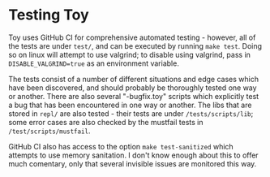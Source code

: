 # Testing Toy

Toy uses GitHub CI for comprehensive automated testing - however, all of the tests are under `test/`, and can be executed by running `make test`. Doing so on linux will attempt to use valgrind; to disable using valgrind, pass in `DISABLE_VALGRIND=true` as an environment variable.

The tests consist of a number of different situations and edge cases which have been discovered, and should probably be thoroughly tested one way or another. There are also several "-bugfix.toy" scripts which explicitly test a bug that has been encountered in one way or another. The libs that are stored in `repl/` are also tested - their tests are under `/tests/scripts/lib`; some error cases are also checked by the mustfail tests in `/test/scripts/mustfail`.

GitHub CI also has access to the option `make test-sanitized` which attempts to use memory sanitation. I don't know enough about this to offer much comentary, only that several invisible issues are monitored this way.
